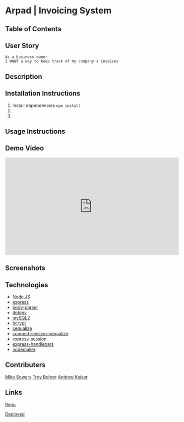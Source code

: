 # Arpad | Invoicing System

## Table of Contents

## User Story

	As a business owner
	I WANT a way to keep track of my company's invoices
	
## Description


## Installation Instructions

1. Install dependencies `npm install`
2. 
2. 




## Usage Instructions


## Demo Video
<iframe width="560" height="315" src="https://www.youtube.com/embed/SsjCEMJn_Is" title="YouTube video player" frameborder="0" allow="accelerometer; autoplay; clipboard-write; encrypted-media; gyroscope; picture-in-picture" allowfullscreen></iframe>

## Screenshots

## Technologies

-   [Node.JS](https://nodejs.org/en/docs/)
-   [express](https://www.npmjs.com/package/express)
-   [body-parser](https://www.npmjs.com/package/body-parser)
-   [dotenv](https://www.npmjs.com/package/dotenv)
-   [mySQL2](https://www.npmjs.com/package/mysql2)
-   [bcrypt](https://www.npmjs.com/package/bcrypt)
-   [sequalize](https://sequelize.org/)
-   [connect-session-sequalize](https://www.npmjs.com/package/connect-session-sequelize)
-   [express-session](https://www.npmjs.com/package/express-session)
-   [express-handlebars](https://www.npmjs.com/package/express-handlebars)
-   [nodemailer](https://nodemailer.com/)

## Contributers

[Mike Sowers](https://github.com/msowers72)
[Troy Bohrer](https://github.com/troybohrer8)
[Andrew Keiser](https://github.com/webdev410)



## Links


[Repo](https://github.com/JHU-Project-2/invoice-system)

[Deployed](https://invoice.technology)

